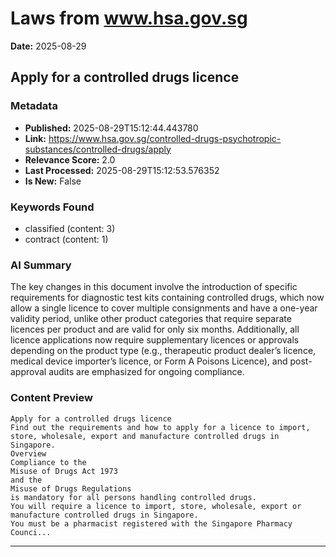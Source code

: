 # Laws from www.hsa.gov.sg
**Date:** 2025-08-29

## Apply for a controlled drugs licence

### Metadata
- **Published:** 2025-08-29T15:12:44.443780
- **Link:** https://www.hsa.gov.sg/controlled-drugs-psychotropic-substances/controlled-drugs/apply
- **Relevance Score:** 2.0
- **Last Processed:** 2025-08-29T15:12:53.576352
- **Is New:** False

### Keywords Found
- classified (content: 3)
- contract (content: 1)

### AI Summary
The key changes in this document involve the introduction of specific requirements for diagnostic test kits containing controlled drugs, which now allow a single licence to cover multiple consignments and have a one-year validity period, unlike other product categories that require separate licences per product and are valid for only six months. Additionally, all licence applications now require supplementary licences or approvals depending on the product type (e.g., therapeutic product dealer’s licence, medical device importer’s licence, or Form A Poisons Licence), and post-approval audits are emphasized for ongoing compliance.

### Content Preview
```
Apply for a controlled drugs licence
Find out the requirements and how to apply for a licence to import, store, wholesale, export and manufacture controlled drugs in Singapore.
Overview
Compliance to the
Misuse of Drugs Act 1973
and the
Misuse of Drugs Regulations
is mandatory for all persons handling controlled drugs.
You will require a licence to import, store, wholesale, export or manufacture controlled drugs in Singapore.
You must be a pharmacist registered with the Singapore Pharmacy Counci...
```

---

